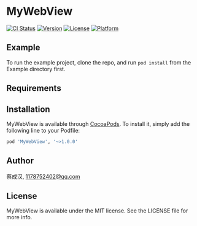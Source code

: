# MyWebView

[![CI Status](http://img.shields.io/travis/蔡成汉/MyWebView.svg?style=flat)](https://travis-ci.org/蔡成汉/MyWebView)
[![Version](https://img.shields.io/cocoapods/v/MyWebView.svg?style=flat)](http://cocoapods.org/pods/MyWebView)
[![License](https://img.shields.io/cocoapods/l/MyWebView.svg?style=flat)](http://cocoapods.org/pods/MyWebView)
[![Platform](https://img.shields.io/cocoapods/p/MyWebView.svg?style=flat)](http://cocoapods.org/pods/MyWebView)

## Example

To run the example project, clone the repo, and run `pod install` from the Example directory first.

## Requirements

## Installation

MyWebView is available through [CocoaPods](http://cocoapods.org). To install
it, simply add the following line to your Podfile:

```ruby
pod 'MyWebView', '~>1.0.0'
```

## Author

蔡成汉, 1178752402@qq.com

## License

MyWebView is available under the MIT license. See the LICENSE file for more info.
